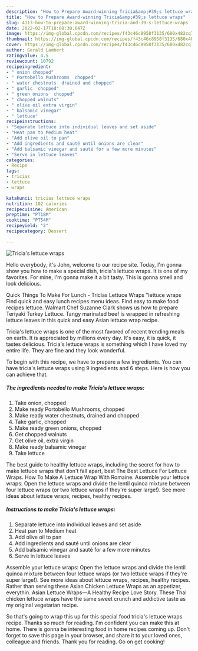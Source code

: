 ```yaml
---
description: "How to Prepare Award-winning Tricia&amp;#39;s lettuce wraps"
title: "How to Prepare Award-winning Tricia&amp;#39;s lettuce wraps"
slug: 4113-how-to-prepare-award-winning-tricia-and-39-s-lettuce-wraps
date: 2022-02-17T18:08:30.647Z
image: https://img-global.cpcdn.com/recipes/f43c46c8958f3135/680x482cq70/tricias-lettuce-wraps-recipe-main-photo.jpg
thumbnail: https://img-global.cpcdn.com/recipes/f43c46c8958f3135/680x482cq70/tricias-lettuce-wraps-recipe-main-photo.jpg
cover: https://img-global.cpcdn.com/recipes/f43c46c8958f3135/680x482cq70/tricias-lettuce-wraps-recipe-main-photo.jpg
author: Gerald Lambert
ratingvalue: 4.5
reviewcount: 10792
recipeingredient:
- " onion chopped"
- " Portobello Mushrooms  chopped"
- " water chestnuts  drained and chopped"
- " garlic  chopped"
- " green onions  chopped"
- " chopped walnuts"
- " olive oil extra virgin"
- " balsamic vinegar"
- " lettuce"
recipeinstructions:
- "Separate lettuce into individual leaves and set aside"
- "Heat pan to Medium heat"
- "Add olive oil to pan"
- "Add ingredients and sauté until onions are clear"
- "Add balsamic vinegar and sauté for a few more minutes"
- "Serve in lettuce leaves"
categories:
- Recipe
tags:
- tricias
- lettuce
- wraps

katakunci: tricias lettuce wraps 
nutrition: 102 calories
recipecuisine: American
preptime: "PT18M"
cooktime: "PT54M"
recipeyield: "2"
recipecategory: Dessert

---
```



![Tricia&#39;s lettuce wraps](https://img-global.cpcdn.com/recipes/f43c46c8958f3135/680x482cq70/tricias-lettuce-wraps-recipe-main-photo.jpg)

Hello everybody, it's John, welcome to our recipe site. Today, I'm gonna show you how to make a special dish, tricia&#39;s lettuce wraps. It is one of my favorites. For mine, I'm gonna make it a bit tasty. This is gonna smell and look delicious.

Quick Things To Make For Lunch - Tricias Lettuce Wraps &#34;lettuce wraps Find quick and easy lunch recipes menu ideas. Find easy to make food recipes lettuce. Walmart Chef Suzanne Clark shows us how to prepare Teriyaki Turkey Lettuce. Tangy marinated beef is wrapped in refreshing lettuce leaves in this quick and easy Asian lettuce wrap recipe.

Tricia&#39;s lettuce wraps is one of the most favored of recent trending meals on earth. It is appreciated by millions every day. It's easy, it is quick, it tastes delicious. Tricia&#39;s lettuce wraps is something which I have loved my entire life. They are fine and they look wonderful.


To begin with this recipe, we have to prepare a few ingredients. You can have tricia&#39;s lettuce wraps using 9 ingredients and 6 steps. Here is how you can achieve that.

<!--inarticleads1-->

##### The ingredients needed to make Tricia&#39;s lettuce wraps:

1. Take  onion, chopped
1. Make ready  Portobello Mushrooms,  chopped
1. Make ready  water chestnuts,  drained and chopped
1. Take  garlic,  chopped
1. Make ready  green onions,  chopped
1. Get  chopped walnuts
1. Get  olive oil, extra virgin
1. Make ready  balsamic vinegar
1. Take  lettuce


The best guide to healthy lettuce wraps, including the secret for how to make lettuce wraps that don&#39;t fall apart, best The Best Lettuce For Lettuce Wraps. How To Make A Lettuce Wrap With Romaine. Assemble your lettuce wraps: Open the lettuce wraps and divide the lentil quinoa mixture between four lettuce wraps (or two lettuce wraps if they&#39;re super large!). See more ideas about lettuce wraps, recipes, healthy recipes. 

<!--inarticleads2-->

##### Instructions to make Tricia&#39;s lettuce wraps:

1. Separate lettuce into individual leaves and set aside
1. Heat pan to Medium heat
1. Add olive oil to pan
1. Add ingredients and sauté until onions are clear
1. Add balsamic vinegar and sauté for a few more minutes
1. Serve in lettuce leaves


Assemble your lettuce wraps: Open the lettuce wraps and divide the lentil quinoa mixture between four lettuce wraps (or two lettuce wraps if they&#39;re super large!). See more ideas about lettuce wraps, recipes, healthy recipes. Rather than serving these Asian Chicken Lettuce Wraps as an appetizer, everythin. Asian Lettuce Wraps—A Healthy Recipe Love Story. These Thai chicken lettuce wraps have the same sweet crunch and addictive taste as my original vegetarian recipe. 

So that's going to wrap this up for this special food tricia&#39;s lettuce wraps recipe. Thanks so much for reading. I'm confident you can make this at home. There is gonna be interesting food in home recipes coming up. Don't forget to save this page in your browser, and share it to your loved ones, colleague and friends. Thank you for reading. Go on get cooking!
